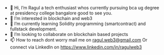 - 👋 Hi, I’m Ragul a tech enthusiast whos currently pursuing bca ug degree at presidency college bangalore good to see you. 
- 👀 I’m interested in blockchain and web3 
- 🌱 I’m currently learning Solidity programming (smartcontract) and fullstack development. 
- 💞️ I’m looking to collaborate on blockchain based projects 
- 📫 How to reach dont worry mail me on ragul.web3@gmail.com
Or connect via LinkedIn on https://www.linkedin.com/in/ragulweb3


<!---
Ragul-web3/Ragul-web3 is a ✨ special ✨ repository because its `README.md` (this file) appears on your GitHub profile.
You can click the Preview link to take a look at your changes.
--->
